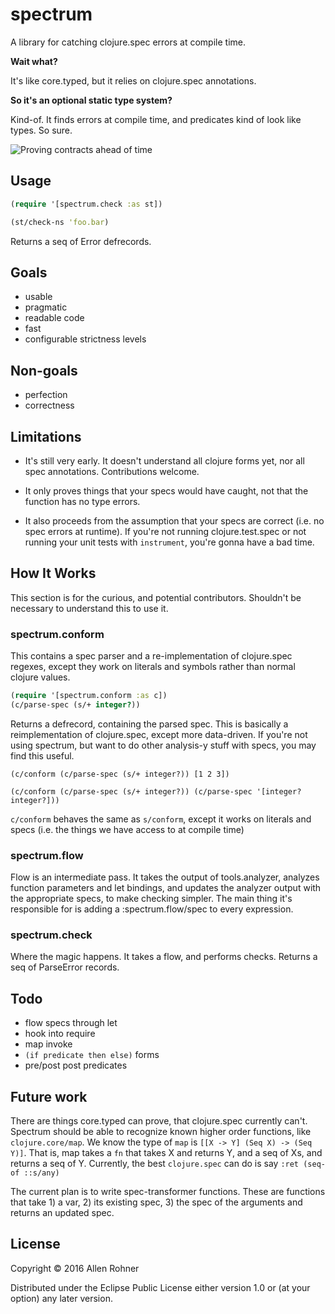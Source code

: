 # spectrum

A library for catching clojure.spec errors at compile time.

**Wait what?**

It's like core.typed, but it relies on clojure.spec annotations.

**So it's an optional static type system?**

Kind-of. It finds errors at compile time, and predicates kind of look like types. So sure.

![Proving contracts ahead of time](https://pbs.twimg.com/media/CjcVSAVUYAIBY3Z.jpg)


## Usage

```clojure
(require '[spectrum.check :as st])

(st/check-ns 'foo.bar)
```

Returns a seq of Error defrecords.

## Goals

- usable
- pragmatic
- readable code
- fast
- configurable strictness levels

## Non-goals

- perfection
- correctness

## Limitations

- It's still very early. It doesn't understand all clojure forms yet, nor all spec annotations. Contributions welcome.

- It only proves things that your specs would have caught, not that the function has no type errors.

- It also proceeds from the assumption that your specs are correct (i.e. no spec errors at runtime). If you're not running clojure.test.spec or not running your unit tests with `instrument`, you're gonna have a bad time.


## How It Works

This section is for the curious, and potential contributors. Shouldn't be necessary to understand this to use it.

### spectrum.conform

This contains a spec parser and a re-implementation of clojure.spec regexes, except they work on literals and symbols rather than normal clojure values.

```clojure
(require '[spectrum.conform :as c])
(c/parse-spec (s/+ integer?))
```
Returns a defrecord, containing the parsed spec. This is basically a reimplementation of clojure.spec, except more data-driven. If you're not using spectrum, but want to do other analysis-y stuff with specs, you may find this useful.

```
(c/conform (c/parse-spec (s/+ integer?)) [1 2 3])

(c/conform (c/parse-spec (s/+ integer?)) (c/parse-spec '[integer? integer?]))
```

`c/conform` behaves the same as `s/conform`, except it works on literals and specs (i.e. the things we have access to at compile time)

### spectrum.flow

Flow is an intermediate pass. It takes the output of tools.analyzer, analyzes function parameters and let bindings, and updates the analyzer output with the appropriate specs, to make checking simpler. The main thing it's responsible for is adding a :spectrum.flow/spec to every expression.

### spectrum.check

Where the magic happens. It takes a flow, and performs checks. Returns a seq of ParseError records.

## Todo

- flow specs through let
- hook into require
- map invoke
- `(if predicate then else)` forms
- pre/post post predicates

## Future work

There are things core.typed can prove, that clojure.spec currently
can't. Spectrum should be able to recognize known
higher order functions, like `clojure.core/map`. We know the type of
`map` is `[[X -> Y] (Seq X) -> (Seq Y)]`. That is, map takes a `fn`
that takes X and returns Y, and a seq of Xs, and returns a seq of
Y. Currently, the best `clojure.spec` can do is say `:ret (seq-of
::s/any)`

The current plan is to write spec-transformer functions. These are
functions that take 1) a var, 2) its existing spec, 3) the spec of the
arguments and returns an updated spec.

## License

Copyright © 2016 Allen Rohner

Distributed under the Eclipse Public License either version 1.0 or (at
your option) any later version.
